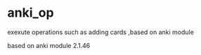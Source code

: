 # anki_op
exexute operations such as adding cards ,based on anki module

based on anki module 2.1.46
